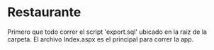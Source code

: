 # Restaurante
Primero que todo correr el script 'export.sql' ubicado en la raiz de la carpeta. El archivo Index.aspx es el principal para correr la app.
